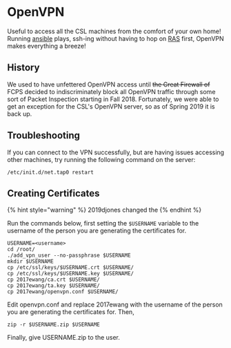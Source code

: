 # OpenVPN

Useful to access all the CSL machines from the comfort of your own home! Running [ansible](../tools/ansible.md) plays, ssh-ing without having to hop on [RAS](../../services/remote-access/) first, OpenVPN makes everything a breeze!

## History

We used to have unfettered OpenVPN access until ~~the Great Firewall of~~ FCPS decided to indiscriminately block all OpenVPN traffic through some sort of Packet Inspection starting in Fall 2018. Fortunately, we were able to get an exception for the CSL's OpenVPN server, so as of Spring 2019 it is back up.

## Troubleshooting

If you can connect to the VPN successfully, but are having issues accessing other machines, try running the following command on the server:

```text
/etc/init.d/net.tap0 restart
```

## Creating Certificates

{% hint style="warning" %}
2019djones changed the
{% endhint %}

Run the commands below, first setting the `$USERNAME` variable to the username of the person you are generating the certificates for.

```text
USERNAME=<username>
cd /root/
./add_vpn_user --no-passphrase $USERNAME
mkdir $USERNAME
cp /etc/ssl/keys/$USERNAME.crt $USERNAME/
cp /etc/ssl/keys/$USERNAME.key $USERNAME/
cp 2017ewang/ca.crt $USERNAME/
cp 2017ewang/ta.key $USERNAME/
cp 2017ewang/openvpn.conf $USERNAME/
```

Edit openvpn.conf and replace 2017ewang with the username of the person you are generating the certificates for. Then,

```text
zip -r $USERNAME.zip $USERNAME
```

Finally, give USERNAME.zip to the user.

